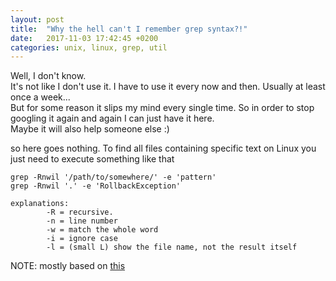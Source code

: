 ```yaml
---
layout: post
title:  "Why the hell can't I remember grep syntax?!"
date:   2017-11-03 17:42:45 +0200
categories: unix, linux, grep, util
---
```



Well, I don't know.  
It's not like I don't use it. I have to use it every now and then. Usually at least once a week...  
But for some reason it slips my mind every single time.
So in order to stop googling it again and again I can just have it here.   
Maybe it will also help someone else :)

so here goes nothing.
To find all files containing specific text on Linux you just need to execute something like that
	
	grep -Rnwil '/path/to/somewhere/' -e 'pattern'
	grep -Rnwil '.' -e 'RollbackException'
	  
	explanations:
		    -R = recursive.
		    -n = line number
		    -w = match the whole word
		    -i = ignore case
		    -l = (small L) show the file name, not the result itself
		
NOTE: mostly based on [this](https://stackoverflow.com/questions/16956810/how-do-i-find-all-files-containing-specific-text-on-linux)
